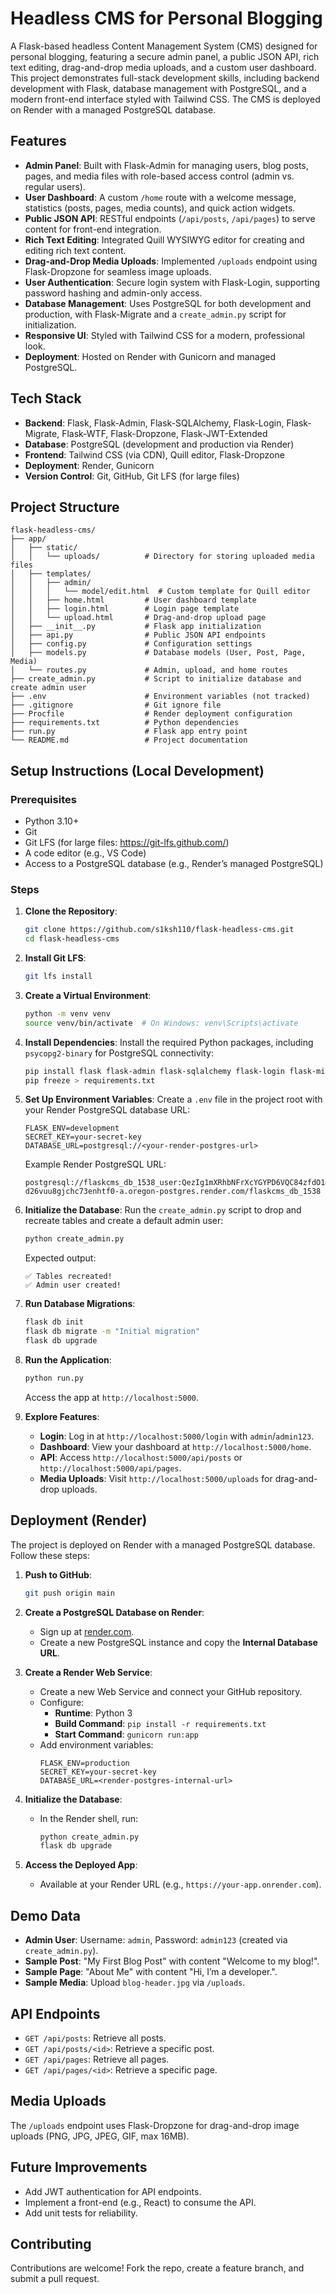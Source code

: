# Headless CMS for Personal Blogging

A Flask-based headless Content Management System (CMS) designed for personal blogging, featuring a secure admin panel, a public JSON API, rich text editing, drag-and-drop media uploads, and a custom user dashboard. This project demonstrates full-stack development skills, including backend development with Flask, database management with PostgreSQL, and a modern front-end interface styled with Tailwind CSS. The CMS is deployed on Render with a managed PostgreSQL database.

## Features

- **Admin Panel**: Built with Flask-Admin for managing users, blog posts, pages, and media files with role-based access control (admin vs. regular users).
- **User Dashboard**: A custom `/home` route with a welcome message, statistics (posts, pages, media counts), and quick action widgets.
- **Public JSON API**: RESTful endpoints (`/api/posts`, `/api/pages`) to serve content for front-end integration.
- **Rich Text Editing**: Integrated Quill WYSIWYG editor for creating and editing rich text content.
- **Drag-and-Drop Media Uploads**: Implemented `/uploads` endpoint using Flask-Dropzone for seamless image uploads.
- **User Authentication**: Secure login system with Flask-Login, supporting password hashing and admin-only access.
- **Database Management**: Uses PostgreSQL for both development and production, with Flask-Migrate and a `create_admin.py` script for initialization.
- **Responsive UI**: Styled with Tailwind CSS for a modern, professional look.
- **Deployment**: Hosted on Render with Gunicorn and managed PostgreSQL.

## Tech Stack

- **Backend**: Flask, Flask-Admin, Flask-SQLAlchemy, Flask-Login, Flask-Migrate, Flask-WTF, Flask-Dropzone, Flask-JWT-Extended
- **Database**: PostgreSQL (development and production via Render)
- **Frontend**: Tailwind CSS (via CDN), Quill editor, Flask-Dropzone
- **Deployment**: Render, Gunicorn
- **Version Control**: Git, GitHub, Git LFS (for large files)

## Project Structure

```
flask-headless-cms/
├── app/
│   ├── static/
│   │   └── uploads/          # Directory for storing uploaded media files
│   ├── templates/
│   │   ├── admin/
│   │   │   └── model/edit.html  # Custom template for Quill editor
│   │   ├── home.html         # User dashboard template
│   │   ├── login.html        # Login page template
│   │   └── upload.html       # Drag-and-drop upload page
│   ├── __init__.py           # Flask app initialization
│   ├── api.py                # Public JSON API endpoints
│   ├── config.py             # Configuration settings
│   ├── models.py             # Database models (User, Post, Page, Media)
│   └── routes.py             # Admin, upload, and home routes
├── create_admin.py           # Script to initialize database and create admin user
├── .env                      # Environment variables (not tracked)
├── .gitignore                # Git ignore file
├── Procfile                  # Render deployment configuration
├── requirements.txt          # Python dependencies
├── run.py                    # Flask app entry point
└── README.md                 # Project documentation
```

## Setup Instructions (Local Development)

### Prerequisites
- Python 3.10+
- Git
- Git LFS (for large files: https://git-lfs.github.com/)
- A code editor (e.g., VS Code)
- Access to a PostgreSQL database (e.g., Render’s managed PostgreSQL)

### Steps
1. **Clone the Repository**:
   ```bash
   git clone https://github.com/s1ksh110/flask-headless-cms.git
   cd flask-headless-cms
   ```

2. **Install Git LFS**:
   ```bash
   git lfs install
   ```

3. **Create a Virtual Environment**:
   ```bash
   python -m venv venv
   source venv/bin/activate  # On Windows: venv\Scripts\activate
   ```

4. **Install Dependencies**:
   Install the required Python packages, including `psycopg2-binary` for PostgreSQL connectivity:
   ```bash
   pip install flask flask-admin flask-sqlalchemy flask-login flask-migrate flask-wtf flask-jwt-extended flask-dropzone python-dotenv psycopg2-binary
   pip freeze > requirements.txt
   ```

5. **Set Up Environment Variables**:
   Create a `.env` file in the project root with your Render PostgreSQL database URL:
   ```plaintext
   FLASK_ENV=development
   SECRET_KEY=your-secret-key
   DATABASE_URL=postgresql://<your-render-postgres-url>
   ```
   Example Render PostgreSQL URL:
   ```plaintext
   postgresql://flaskcms_db_1538_user:QezIg1mXRhbNFrXcYGYPD6VQC84zfdO1@dpg-d26vuu8gjchc73enhtf0-a.oregon-postgres.render.com/flaskcms_db_1538
   ```

6. **Initialize the Database**:
   Run the `create_admin.py` script to drop and recreate tables and create a default admin user:
   ```bash
   python create_admin.py
   ```
   Expected output:
   ```
   ✅ Tables recreated!
   ✅ Admin user created!
   ```

7. **Run Database Migrations**:
   ```bash
   flask db init
   flask db migrate -m "Initial migration"
   flask db upgrade
   ```

8. **Run the Application**:
   ```bash
   python run.py
   ```
   Access the app at `http://localhost:5000`.

9. **Explore Features**:
   - **Login**: Log in at `http://localhost:5000/login` with `admin`/`admin123`.
   - **Dashboard**: View your dashboard at `http://localhost:5000/home`.
   - **API**: Access `http://localhost:5000/api/posts` or `http://localhost:5000/api/pages`.
   - **Media Uploads**: Visit `http://localhost:5000/uploads` for drag-and-drop uploads.

## Deployment (Render)

The project is deployed on Render with a managed PostgreSQL database. Follow these steps:

1. **Push to GitHub**:
   ```bash
   git push origin main
   ```

2. **Create a PostgreSQL Database on Render**:
   - Sign up at [render.com](https://render.com).
   - Create a new PostgreSQL instance and copy the **Internal Database URL**.

3. **Create a Render Web Service**:
   - Create a new Web Service and connect your GitHub repository.
   - Configure:
     - **Runtime**: Python 3
     - **Build Command**: `pip install -r requirements.txt`
     - **Start Command**: `gunicorn run:app`
   - Add environment variables:
     ```plaintext
     FLASK_ENV=production
     SECRET_KEY=your-secret-key
     DATABASE_URL=<render-postgres-internal-url>
     ```

4. **Initialize the Database**:
   - In the Render shell, run:
     ```bash
     python create_admin.py
     flask db upgrade
     ```

5. **Access the Deployed App**:
   - Available at your Render URL (e.g., `https://your-app.onrender.com`).

## Demo Data

- **Admin User**: Username: `admin`, Password: `admin123` (created via `create_admin.py`).
- **Sample Post**: "My First Blog Post" with content "Welcome to my blog!".
- **Sample Page**: "About Me" with content "Hi, I’m a developer.".
- **Sample Media**: Upload `blog-header.jpg` via `/uploads`.

## API Endpoints

- `GET /api/posts`: Retrieve all posts.
- `GET /api/posts/<id>`: Retrieve a specific post.
- `GET /api/pages`: Retrieve all pages.
- `GET /api/pages/<id>`: Retrieve a specific page.

## Media Uploads

The `/uploads` endpoint uses Flask-Dropzone for drag-and-drop image uploads (PNG, JPG, JPEG, GIF, max 16MB).

## Future Improvements

- Add JWT authentication for API endpoints.
- Implement a front-end (e.g., React) to consume the API.
- Add unit tests for reliability.

## Contributing

Contributions are welcome! Fork the repo, create a feature branch, and submit a pull request.
